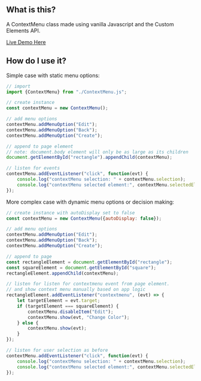 ## What is this?
A ContextMenu class made using vanilla Javascript and the Custom Elements API.

[Live Demo Here](https://shootTheLuck.github.io/Context-Menu)

## How do I use it?

Simple case with static menu options:
```javascript
// import
import {ContextMenu} from "./ContextMenu.js";

// create instance
const contextMenu = new ContextMenu();

// add menu options
contextMenu.addMenuOption("Edit");
contextMenu.addMenuOption("Back");
contextMenu.addMenuOption("Create");

// append to page element
// note: document.body element will only be as large as its children
document.getElementById("rectangle").appendChild(contextMenu);

// listen for events
contextMenu.addEventListener("click", function(evt) {
    console.log("contextMenu selection: " + contextMenu.selection);
    console.log("contextMenu selected element:", contextMenu.selectedElement);
});
```

More complex case with dynamic menu options or decision making:
```javascript
// create instance with autoDisplay set to false
const contextMenu = new ContextMenu({autoDisplay: false});

// add menu options
contextMenu.addMenuOption("Edit");
contextMenu.addMenuOption("Back");
contextMenu.addMenuOption("Create");

// append to page
const rectangleElement = document.getElementById("rectangle");
const squareElement = document.getElementById("square");
rectangleElement.appendChild(contextMenu);

// listen for listen for contextmenu event from page element.
// and show context menu manually based on app logic
rectangleElement.addEventListener("contextmenu", (evt) => {
    let targetElement = evt.target;
    if (targetElement === squareElement) {
        contextMenu.disableItem("Edit");
        contextMenu.show(evt, "Change Color");
    } else {
        contextMenu.show(evt);
    }
});

// listen for user selection as before
contextMenu.addEventListener("click", function(evt) {
    console.log("contextMenu selection: " + contextMenu.selection);
    console.log("contextMenu selected element:", contextMenu.selectedElement);
});
```
